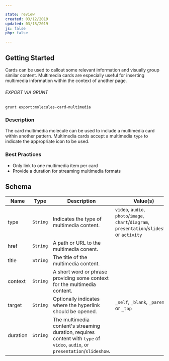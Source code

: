 ```yaml
---

state: review
created: 03/12/2019
updated: 03/18/2019
js: false
php: false

---
```


## Getting Started

Cards can be used to callout some relevant information and visually group similar content. Multimedia cards are especially useful for inserting multimedia information within the context of another page.

###### EXPORT VIA GRUNT

```
grunt export:molecules-card-multimedia
```


### Description

The card multimedia molecule can be used to include a multimedia card within another pattern. Multimedia cards accept a multimedia `type` to indicate the appropriate icon to be used.


### Best Practices

- Only link to one multimedia item per card
- Provide a duration for streaming multimedia formats


## Schema

| Name      | Type      | Description                                                       | Value(s)                                                                                          | Default   |
|-----------|-----------|-------------------------------------------------------------------|---------------------------------------------------------------------------------------------------|-----------|
| type      | `String`  | Indicates the type of multimedia content.                         | `video`, `audio`, `photo`/`image`, `chart`/`diagram`, `presentation`/`slideshow`, or `activity`   |           |
| href      | `String`  | A path or URL to the multimedia conent.                           |                                                                                                   |           |
| title     | `String`  | The title of the multimedia content.                              |                                                                                                   |           |
| context   | `String`  | A short word or phrase providing some context for the multimedia content.                                                                               |             |           |
| target    | `String`  | Optionally indicates where the hyperlink should be opened.        | `_self`, `_blank`, `_parent`, or `_top`                                                           | `_self`   |
| duration  | `String`  | The multimedia content's streaming duration, requires content with `type` of `video`, `audio`, or `presentation`/`slideshow`.                           |             |           |
